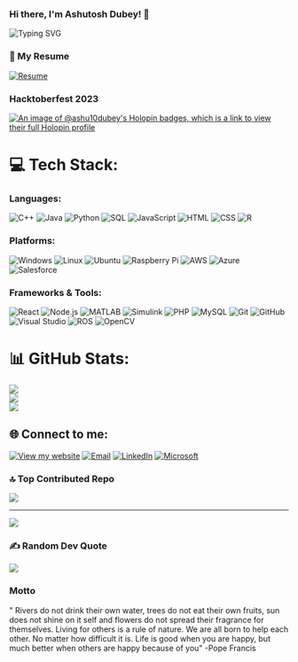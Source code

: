 ### Hi there, I'm Ashutosh Dubey! 👋
![Typing SVG](https://readme-typing-svg.herokuapp.com?color=%2336BCF7&lines=Undergraduate+in+Computer+Science;at+VIT+Chennai,passionate+about;Software+Development,Cloud+Tech,;+Data+Science+and+Open-Source.;Always+Learning!✌️)
### 📄 My Resume
[![Resume](https://img.shields.io/badge/Resume-Download-brightgreen)](https://drive.google.com/file/d/1ytBU7GIQvd7wreo1IwejdRcgBVorGBl_/view?usp=drive_link)
### Hacktoberfest 2023
[![An image of @ashu10dubey's Holopin badges, which is a link to view their full Holopin profile](https://holopin.me/ashu10dubey)](https://holopin.io/@ashu10dubey)

# 💻 Tech Stack:
### **Languages:**
![C++](https://img.shields.io/badge/c++-%2300599C.svg?style=plastic&logo=c%2B%2B&logoColor=white) ![Java](https://img.shields.io/badge/Java-%23ED8B00.svg?style=plastic&logo=java&logoColor=white) ![Python](https://img.shields.io/badge/python-3670A0?style=plastic&logo=python&logoColor=ffdd54) ![SQL](https://img.shields.io/badge/SQL-4479A1?style=plastic&logo=MySQL&logoColor=white) ![JavaScript](https://img.shields.io/badge/JavaScript-F7DF1E?style=plastic&logo=javascript&logoColor=black) ![HTML](https://img.shields.io/badge/HTML5-E34F26?style=plastic&logo=html5&logoColor=white) ![CSS](https://img.shields.io/badge/CSS3-1572B6?style=plastic&logo=css3&logoColor=white) ![R](https://img.shields.io/badge/R-276DC3?style=plastic&logo=r&logoColor=white)
### **Platforms:**
![Windows](https://img.shields.io/badge/Windows-0078D6?style=plastic&logo=windows&logoColor=white) ![Linux](https://img.shields.io/badge/Linux-FCC624?style=plastic&logo=linux&logoColor=black) ![Ubuntu](https://img.shields.io/badge/Ubuntu-E95420?style=plastic&logo=ubuntu&logoColor=white) ![Raspberry Pi](https://img.shields.io/badge/Raspberry%20Pi-A22846?style=plastic&logo=raspberry-pi&logoColor=white) ![AWS](https://img.shields.io/badge/AWS-%23FF9900.svg?style=plastic&logo=amazon-aws&logoColor=white) ![Azure](https://img.shields.io/badge/Azure-%230072C6.svg?style=plastic&logo=microsoftazure&logoColor=white) ![Salesforce](https://img.shields.io/badge/Salesforce-00A1E0?style=plastic&logo=salesforce&logoColor=white)
### **Frameworks & Tools:**
![React](https://img.shields.io/badge/React-20232A?style=plastic&logo=react&logoColor=61DAFB) ![Node.js](https://img.shields.io/badge/Node.js-339933?style=plastic&logo=nodedotjs&logoColor=white) ![MATLAB](https://img.shields.io/badge/MATLAB-0076A8?style=plastic&logo=mathworks&logoColor=white) ![Simulink](https://img.shields.io/badge/Simulink-0076A8?style=plastic&logo=mathworks&logoColor=white) ![PHP](https://img.shields.io/badge/PHP-777BB4?style=plastic&logo=php&logoColor=white) ![MySQL](https://img.shields.io/badge/MySQL-4479A1?style=plastic&logo=mysql&logoColor=white) ![Git](https://img.shields.io/badge/Git-F05032?style=plastic&logo=git&logoColor=white) ![GitHub](https://img.shields.io/badge/GitHub-181717?style=plastic&logo=github&logoColor=white) ![Visual Studio](https://img.shields.io/badge/Visual_Studio-5C2D91?style=plastic&logo=visual%20studio&logoColor=white) ![ROS](https://img.shields.io/badge/ROS-22314E?style=plastic&logo=ros&logoColor=white) ![OpenCV](https://img.shields.io/badge/OpenCV-5C3EE8?style=plastic&logo=opencv&logoColor=white)

# 📊 GitHub Stats:
![](https://github-readme-stats.vercel.app/api?username=ashu10dubey&theme=slateorange&hide_border=false&include_all_commits=false&count_private=true)<br/>
![](https://github-readme-streak-stats.herokuapp.com/?user=ashu10dubey&theme=slateorange&hide_border=false)<br/>
![](https://github-readme-stats.vercel.app/api/top-langs/?username=ashu10dubey&theme=slateorange&hide_border=false&include_all_commits=false&count_private=true&layout=compact)

## 🌐 Connect to me:
[![View my website](https://img.shields.io/badge/View_my_website-%230077B5.svg?style=plastic)](https://ashutoshdubey.co/)
[![Email](https://img.shields.io/badge/Email-D14836?style=plastic&logo=gmail&logoColor=white)](mailto:ashutoshdubey9794@gmail.com)
[![LinkedIn](https://img.shields.io/badge/LinkedIn-%230077B5.svg?logo=linkedin&logoColor=white)](https://www.linkedin.com/in/ashutoshdubey10)
[![Microsoft](https://img.shields.io/badge/Microsoft-%23B92B27.svg?logo=Microsoft&logoColor=Blue)](https://learn.microsoft.com/en-us/users/ashutoshdubey-8842/credentials/614e7cdaaa0987e9?wt.mc_id=studentamb_331542)

### 🔝 Top Contributed Repo
![](https://github-contributor-stats.vercel.app/api?username=ashu10dubey&limit=5&theme=nord&combine_all_yearly_contributions=true)

---
[![](https://visitcount.itsvg.in/api?id=ashu10dubey&icon=5&color=6)](https://visitcount.itsvg.in)


### ✍️ Random Dev Quote
![](https://quotes-github-readme.vercel.app/api?type=vetical&theme=tokyonight)

### Motto
" Rivers do not drink their own water, trees do not eat their own fruits, sun does not shine on it self and flowers do not spread their fragrance for themselves. Living for others is a rule of nature. We are all born to help each other. No matter how difficult it is. Life is good when you are happy, but much better when others are happy because of you" -Pope Francis

<!-- Proudly created with GPRM ( https://gprm.itsvg.in ) -->
